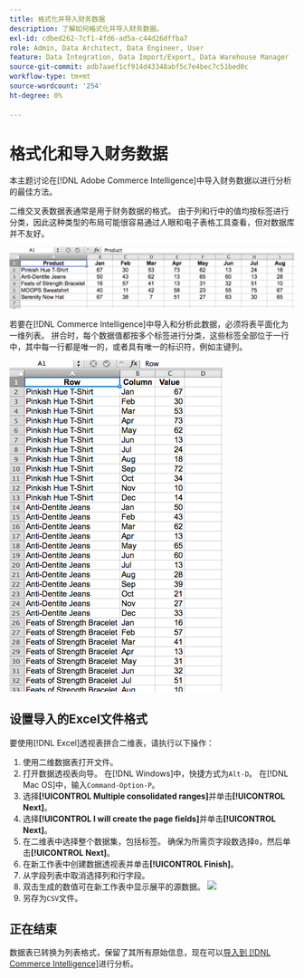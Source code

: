 ```yaml
---
title: 格式化并导入财务数据
description: 了解如何格式化并导入财务数据。
exl-id: cdbed262-7cf1-4fd6-ad5a-c44d26dffba7
role: Admin, Data Architect, Data Engineer, User
feature: Data Integration, Data Import/Export, Data Warehouse Manager
source-git-commit: adb7aaef1cf914d43348abf5c7e4bec7c51bed0c
workflow-type: tm+mt
source-wordcount: '254'
ht-degree: 0%

---
```


# 格式化和导入财务数据

本主题讨论在[!DNL Adobe Commerce Intelligence]中导入财务数据以进行分析的最佳方法。

二维交叉表数据表通常是用于财务数据的格式。 由于列和行中的值均按标签进行分类，因此这种类型的布局可能很容易通过人眼和电子表格工具查看，但对数据库并不友好。

![](../../mbi/assets/crosstab.png)

若要在[!DNL Commerce Intelligence]中导入和分析此数据，必须将表平面化为一维列表。 拼合时，每个数据值都按多个标签进行分类，这些标签全部位于一行中，其中每一行都是唯一的，或者具有唯一的标识符，例如主键列。

![](../../mbi/assets/flattened.png)

## 设置导入的Excel文件格式

要使用[!DNL Excel]透视表拼合二维表，请执行以下操作：

1. 使用二维数据表打开文件。
1. 打开数据透视表向导。 在[!DNL Windows]中，快捷方式为`Alt-D`。 在[!DNL Mac OS]中，输入`Command-Option-P`。
1. 选择&#x200B;**[!UICONTROL Multiple consolidated ranges]**&#x200B;并单击&#x200B;**[!UICONTROL Next]**。
1. 选择&#x200B;**[!UICONTROL I will create the page fields]**&#x200B;并单击&#x200B;**[!UICONTROL Next]**。
1. 在二维表中选择整个数据集，包括标签。 确保为所需页字段数选择`0`，然后单击&#x200B;**[!UICONTROL Next]**。
1. 在新工作表中创建数据透视表并单击&#x200B;**[!UICONTROL Finish]**。
1. 从字段列表中取消选择列和行字段。
1. 双击生成的数值可在新工作表中显示展平的源数据。
   ![](../../mbi/assets/pivot-table-double-click.png)
1. 另存为`CSV`文件。

## 正在结束

数据表已转换为列表格式，保留了其所有原始信息，现在可以[导入到 [!DNL Commerce Intelligence]](../data-analyst/importing-data/connecting-data/using-file-uploader.md)进行分析。
